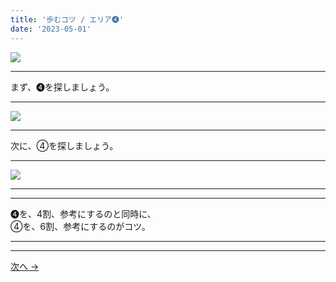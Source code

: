 ```yaml
---
title: '歩むコツ / エリア➍'
date: '2023-05-01'
---
```

![](/images/44.jpg)
***
まず、➍を探しましょう。
***
![](/images/44_n.jpg)
***
次に、④を探しましょう。
***
![](/images/44__n.jpg)
***
***
➍を、4割、参考にするのと同時に、  
④を、6割、参考にするのがコツ。
***
***
[ 次へ → ](/posts/00)
